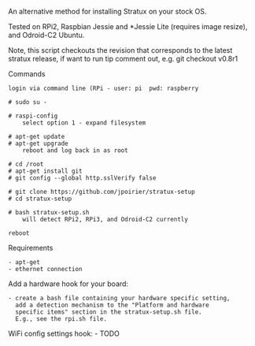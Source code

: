 An alternative method for installing Stratux on your stock OS.

Tested on RPi2, Raspbian Jessie and *Jessie Lite (requires image resize),
and Odroid-C2 Ubuntu.

Note, this script checkouts the revision that corresponds to the latest
stratux release, if want to run tip comment out, e.g. git checkout v0.8r1

Commands

    login via command line (RPi - user: pi  pwd: raspberry

    # sudo su -
    
    # raspi-config
        select option 1 - expand filesystem

    # apt-get update
    # apt-get upgrade
        reboot and log back in as root

    # cd /root
    # apt-get install git
    # git config --global http.sslVerify false

    # git clone https://github.com/jpoirier/stratux-setup
    # cd stratux-setup

    # bash stratux-setup.sh
        will detect RPi2, RPi3, and Odroid-C2 currently
        
    reboot

Requirements

    - apt-get 
    - ethernet connection

Add a hardware hook for your board:

    - create a bash file containing your hardware specific setting,
      add a detection mechanism to the "Platform and hardware
      specific items" section in the stratux-setup.sh file.
      E.g., see the rpi.sh file.
      
WiFi config settings hook:
    - TODO
